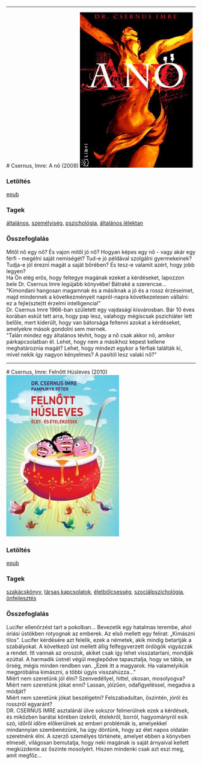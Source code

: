 <hr/>
# <a name="id_16">Csernus, Imre: A nő (2008)</a>
<img src="https://github.com/BercziSandor/calibre_lib/raw/main/main/Csernus%2C%20Imre/A%20no%20%2816%29/cover.jpg" alt="cover" width="300"/>

### Letöltés
[epub](https://github.com/BercziSandor/calibre_lib/raw/main/main/Csernus%2C%20Imre/A%20no%20%2816%29/A%20no%20-%20Csernus%2C%20Imre.epub)

### Tagek
[általános](https://github.com/berczisandor/calibre_lib/blob/main/main/_tags/%c3%a1ltal%c3%a1nos.md), [személyiség](https://github.com/berczisandor/calibre_lib/blob/main/main/_tags/szem%c3%a9lyis%c3%a9g.md), [pszichológia](https://github.com/berczisandor/calibre_lib/blob/main/main/_tags/pszichol%c3%b3gia.md), [általános lélektan](https://github.com/berczisandor/calibre_lib/blob/main/main/_tags/%c3%a1ltal%c3%a1nos%20l%c3%a9lektan.md)

### Összefoglalás
<p class="description">Mitől nő egy nő? És vajon mitől jó nő? Hogyan képes egy nő - vagy akár egy férfi - megélni saját nemiségét? Tud-e jó példával szolgálni gyermekeinek? Tudja-e jól érezni magát a saját bőrében? És tesz-e valamit azért, hogy jobb legyen?<br>Ha Ön elég erős, hogy feltegye magának ezeket a kérdéseket, lapozzon bele Dr. Csernus Imre legújabb könyvébe! Bátraké a szerencse...<br>"Kimondani hangosan magamnak és a másiknak a jó és a rossz érzéseimet, majd mindennek a következményeit napról-napra következetesen vállalni: ez a fejle(szte)tt érzelmi intelligencia!"<br>Dr. Csernus Imre 1966-ban született egy vajdasági kisvárosban. Bár 10 éves korában esküt tett arra, hogy pap lesz, valahogy mégiscsak pszichiáter lett belőle, mert kiderült, hogy van bátorsága feltenni azokat a kérdéseket, amelyekre mások gondolni sem mernek.<br>"Talán mindez egy általános tévhit, hogy a nő csak akkor nő, amikor párkapcsolatban él. Lehet, hogy nem a másikhoz képest kellene meghatároznia magát? Lehet, hogy mindezt egykor a férfiak találták ki, mivel nekik így nagyon kényelmes? A pasitól lesz valaki nő?"</p>


<hr/>
# <a name="id_378">Csernus, Imre: Felnőtt Húsleves (2010)</a>
<img src="https://github.com/BercziSandor/calibre_lib/raw/main/main/Csernus%2C%20Imre/Felnott%20Husleves%20%28378%29/cover.jpg" alt="cover" width="300"/>

### Letöltés
[epub](https://github.com/BercziSandor/calibre_lib/raw/main/main/Csernus%2C%20Imre/Felnott%20Husleves%20%28378%29/Felnott%20Husleves%20-%20Csernus%2C%20Imre.epub)

### Tagek
[szakácskönyv](https://github.com/berczisandor/calibre_lib/blob/main/main/_tags/szak%c3%a1csk%c3%b6nyv.md), [társas kapcsolatok](https://github.com/berczisandor/calibre_lib/blob/main/main/_tags/t%c3%a1rsas%20kapcsolatok.md), [életbölcsesség](https://github.com/berczisandor/calibre_lib/blob/main/main/_tags/%c3%a9letb%c3%b6lcsess%c3%a9g.md), [szociálpszichológia](https://github.com/berczisandor/calibre_lib/blob/main/main/_tags/szoci%c3%a1lpszichol%c3%b3gia.md), [önfejlesztés](https://github.com/berczisandor/calibre_lib/blob/main/main/_tags/%c3%b6nfejleszt%c3%a9s.md)

### Összefoglalás
<p class="description">Lucifer ellenőrzést tart a pokolban... Bevezetik egy hatalmas terembe, ahol óriási üstökben rotyognak az emberek. Az első mellett egy felirat: „Kimászni tilos". Lucifer kérdésére azt felelik, ezek a németek, akik mindig betartják a szabályokat. A következő üst mellett állig felfegyverzett ördögök vigyázzák a rendet. Itt vannak az oroszok, akiket csak így lehet visszatartani, mondják ezúttal. A harmadik üstnél végül meglepődve tapasztalja, hogy se tábla, se őrség, mégis minden rendben van. „Ezek itt a magyarok. Ha valamelyikük megpróbálna kimászni, a többi úgyis visszahúzza..."<br>Miért nem szeretünk jól élni? Szenvedéllyel, hittel, okosan, mosolyogva?<br>Miért nem szeretünk jókat enni? Lassan, jóízűen, odafigyeléssel, megadva a módját?<br>Miért nem szeretünk jókat beszélgetni? Felszabadultan, őszintén, jóról és rosszról egyaránt?<br>DR. CSERNUS IMRE asztalánál ülve sokszor felmerülnek ezek a kérdések, és miközben barátai körében ízekről, ételekről, borról, hagyományról esik szó, időről időre előkerülnek az emberi problémák is, amelyekkel mindannyian szembenézünk, ha úgy döntünk, hogy az élet napos oldalán szeretnénk élni. A szerző személyes története, amelyet ebben a könyvben elmesél, világosan bemutatja, hogy neki magának is saját árnyaival kellett megküzdenie az őszinte mosolyért. Hiszen mindenki csak azt eszi meg, amit megfőz...</p>


